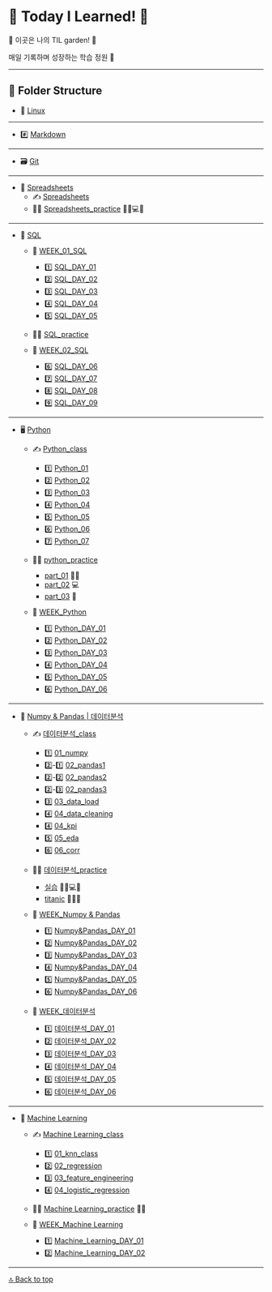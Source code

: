 # 🐥 Today I Learned! 🌈

🌸 이곳은 나의 TIL garden! 🌱

매일 기록하며 성장하는 학습 정원 🌿

---

## 📂 Folder Structure

- 🐧 [Linux](./Linux/Linux.md)
- ---
- #️⃣ [Markdown](./Markdown/Markdown.md)
- ---
- 🗃️ [Git](./git/git.md)
- ---
- 📑 [Spreadsheets](./Spreadsheets/)
    - ✍️ [Spreadsheets](./Spreadsheets/Spreadsheets.md)
    - 👩‍💻 [Spreadsheets_practice](./Spreadsheets/Spreadsheets_실습.md) 👩‍🔬💻🧪
- ---
- 🧩 [SQL](./SQL/SQL%20정리/)
    - 📅 [WEEK_01_SQL](./SQL/SQL%20정리/SQL_WEEK_01/)
        - 1️⃣ [SQL_DAY_01](./SQL/SQL%20정리/SQL_WEEK_01/SQL_DAY_01.md)
        - 2️⃣ [SQL_DAY_02](./SQL/SQL%20정리/SQL_WEEK_01/SQL_DAY_02.md)
        - 3️⃣ [SQL_DAY_03](./SQL/SQL%20정리/SQL_WEEK_01/SQL_DAY_03.md)
        - 4️⃣ [SQL_DAY_04](./SQL/SQL%20정리/SQL_WEEK_01/SQL_DAY_04.md)
        - 5️⃣ [SQL_DAY_05](./SQL/SQL%20정리/SQL_WEEK_01/SQL_DAY_05.md)

    - 👩‍💻 [SQL_practice](./SQL/SQL_project/)

    - 📅 [WEEK_02_SQL](./SQL/SQL%20정리/SQL_WEEK_02/)
        - 6️⃣ [SQL_DAY_06](./SQL/SQL%20정리/SQL_WEEK_02/SQL_DAY_06.md)
        - 7️⃣ [SQL_DAY_07](./SQL/SQL%20정리/SQL_WEEK_02/SQL_DAY_07.md)
        - 8️⃣ [SQL_DAY_08](./SQL/SQL%20정리/SQL_WEEK_02/SQL_DAY_08.md)
        - 9️⃣ [SQL_DAY_09](./SQL/SQL%20정리/SQL_WEEK_02/SQL_DAY_09.md)
- ---
- 🖥️ [Python](./Python/)
    - ✍️ [Python_class](./Python/Python_class/)
        - 1️⃣ [Python_01](./Python/Python_class/01_variable_data_type.ipynb)
        - 2️⃣ [Python_02](./Python/Python_class/02_operators.ipynb)
        - 3️⃣ [Python_03](./Python/Python_class/03_containers.ipynb)
        - 4️⃣ [Python_04](./Python/Python_class/04_control_flow.ipynb)
        - 5️⃣ [Python_05](./Python/Python_class/05_function.ipynb)
        - 6️⃣ [Python_06](./Python/Python_class/06_data_methods.ipynb)
        - 7️⃣ [Python_07](./Python/Python_class/07_OOP.ipynb)

    - 👩‍💻 [python_practice](./Python/Python_practice/)
        - [part_01](./Python/Python_practice/part1.ipynb) 👩‍🔬
        - [part_02](./Python/Python_practice/part2.ipynb) 💻
        - [part_03](./Python/Python_practice/part3.ipynb) 🧪


    - 📅 [WEEK_Python](./Python/Python%20정리/)
        - 1️⃣ [Python_DAY_01](./Python/Python%20정리/Python_DAY_01.md)
        - 2️⃣ [Python_DAY_02](./Python/Python%20정리/Python_DAY_02.md)
        - 3️⃣ [Python_DAY_03](./Python/Python%20정리/Python_DAY_03.md)
        - 4️⃣ [Python_DAY_04](./Python/Python%20정리/Python_DAY_04.md)
        - 5️⃣ [Python_DAY_05](./Python/Python%20정리/Python_DAY_05.md)
        - 6️⃣ [Python_DAY_06](./Python/Python%20정리/Python_DAY_06.md)
---
- 🔬 [Numpy & Pandas | 데이터분석](./데이터분석/)
    - ✍️ [데이터분석_class](./데이터분석/데이터분석%20class/)
        - 1️⃣ [01_numpy](./데이터분석/01_numpy.ipynb)
        - 2️⃣-1️⃣ [02_pandas1](./데이터분석/02_pandas1.ipynb)
        - 2️⃣-2️⃣ [02_pandas2](./데이터분석/02_pandas2.ipynb)
        - 2️⃣-3️⃣ [02_pandas3](./데이터분석/02_pandas3.ipynb)
        - 3️⃣ [03_data_load](./데이터분석/03_data_load.ipynb)
        - 4️⃣ [04_data_cleaning](./데이터분석/04_data_cleaning.ipynb)
        - 4️⃣ [04_kpi](./데이터분석/04_kpi.ipynb)
        - 5️⃣ [05_eda](./데이터분석/05_eda.ipynb)
        - 6️⃣ [06_corr](./데이터분석/06_corr.ipynb)

    - 👩‍💻 [데이터분석_practice](./데이터분석/데이터분석_practice/)
        - [실습](./데이터분석/데이터분석_practice/실습.ipynb) 👩‍🔬💻🧪
        - [titanic](./데이터분석/데이터분석_practice/titanic.ipynb) 🚢🧊🌊 

    - 📅 [WEEK_Numpy & Pandas](./데이터분석/Numpy%20&%20Pandas/)
        - 1️⃣ [Numpy&Pandas_DAY_01](./데이터분석/Numpy%20&%20Pandas/Numpy&Pandas_DAY_01.md)
        - 2️⃣ [Numpy&Pandas_DAY_02](./데이터분석/Numpy%20&%20Pandas/Numpy&Pandas_DAY_02.md)
        - 3️⃣ [Numpy&Pandas_DAY_03](./데이터분석/Numpy%20&%20Pandas/Numpy&Pandas_DAY_03.md)
        - 4️⃣ [Numpy&Pandas_DAY_04](./데이터분석/Numpy%20&%20Pandas/Numpy&Pandas_DAY_04.md)
        - 5️⃣ [Numpy&Pandas_DAY_05](./데이터분석/Numpy%20&%20Pandas/Numpy&Pandas_DAY_05.md)
        - 6️⃣ [Numpy&Pandas_DAY_06](./데이터분석/Numpy%20&%20Pandas/Numpy&Pandas_DAY_06.md)

    - 📅 [WEEK_데이터분석](./데이터분석/데이터분석%20정리/)
        - 1️⃣ [데이터분석_DAY_01](./데이터분석/데이터분석%20정리/데이터분석_DAY_01.md)
        - 2️⃣ [데이터분석_DAY_02](./데이터분석/데이터분석%20정리/데이터분석_DAY_02.md)
        - 3️⃣ [데이터분석_DAY_03](./데이터분석/데이터분석%20정리/데이터분석_DAY_03.md)
        - 4️⃣ [데이터분석_DAY_04](./데이터분석/데이터분석%20정리/데이터분석_DAY_04.md)
        - 5️⃣ [데이터분석_DAY_05](./데이터분석/데이터분석%20정리/데이터분석_DAY_05.md)
        - 6️⃣ [데이터분석_DAY_06](./데이터분석/데이터분석%20정리/데이터분석_DAY_06.md)
---
- 🤖 [Machine Learning](./Machine%20Learning/)
    - ✍️ [Machine Learning_class](./Machine%20Learning/Machine%20Learning_class/)
        - 1️⃣ [01_knn_class](./Machine%20Learning/Machine%20Learning_class/01_knn_class.ipynb)
        - 2️⃣ [02_regression](./Machine%20Learning/Machine%20Learning_class/02_regression.ipynb)
        - 3️⃣ [03_feature_engineering](./Machine%20Learning/Machine%20Learning_class/03_feature_engineering.ipynb)
        - 4️⃣ [04_logistic_regression](./Machine%20Learning/Machine%20Learning_class/04_logistic_regression.ipynb)

    - 👩‍💻 [Machine Learning_practice](./Machine%20Learning/Machine%20Learning_class/redwine-quality.ipynb) 🍇🍷

    - 📅 [WEEK_Machine Learning](./Machine%20Learning/Machine%20Learning%20정리/)
        - 1️⃣ [Machine_Learning_DAY_01](./Machine%20Learning/Machine%20Learning%20정리/Machine_Learning_DAY_01.md)
        - 2️⃣ [Machine_Learning_DAY_02](./Machine%20Learning/Machine%20Learning%20정리/Machine_Learning_DAY_02.md)



---

[🔝 Back to top](#-today-i-learned-)